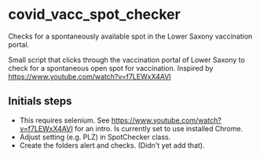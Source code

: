 # covid_vacc_spot_checker
Checks for a spontaneously available spot in the Lower Saxony vaccination portal.

Small script that clicks through the vaccination portal of Lower Saxony to check for a spontaneous open spot for vaccination. Inspired by https://www.youtube.com/watch?v=f7LEWxX4AVI

## Initials steps
* This requires selenium. See https://www.youtube.com/watch?v=f7LEWxX4AVI for an intro. Is currently set to use installed Chrome.
* Adjust setting (e.g. PLZ) in SpotChecker class.
* Create the folders alert and checks. (Didn't yet add that).